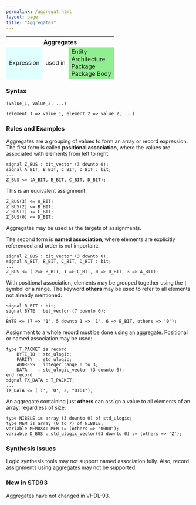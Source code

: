```yaml
---
permalink: /aggregat.html
layout: page
title: "Aggregates"
---
```



<div align="center">
<table>
    <thead>
        <tr>
            <th colspan=3>Aggregates</th>
        </tr>
        <tr>
            <td bgcolor="lightcyan">Expression</td>
            <td>used in</td>
            <td bgcolor="lightgreen">Entity <br>Architecture <br>Package <br>Package Body </td>
        </tr>
    </thead>
</table>
</div>

<h3 class="text-hr"><span>Syntax</span></h3>

```
(value_1, value_2, ...)
```
```
(element_1 => value_1, element_2 => value_2, ...)
```

<h3 class="text-hr"><span>Rules and Examples</span></h3>

Aggregates are a grouping of values to form an array or record expression. The first form is called __positional association__, where the values are associated with elements from left to right:
```
signal Z_BUS : bit_vector (3 downto 0);
signal A_BIT, B_BIT, C_BIT, D_BIT : bit;
...
Z_BUS <= (A_BIT, B_BIT, C_BIT, D_BIT);
```
This is an equivalent assignment:
```
Z_BUS(3) <= A_BIT;
Z_BUS(2) <= B_BIT;
Z_BUS(1) <= C_BIT;
Z_BUS(0) <= D_BIT;
```
Aggregates may be used as the targets of assignments.  

The second form is __named association__, where elements are explicitly referenced and order is not important:
```
signal Z_BUS : bit_vector (3 downto 0);
signal A_BIT, B_BIT, C_BIT, D_BIT : bit;
...
Z_BUS <= ( 2=> B_BIT, 1 => C_BIT, 0 => D_BIT, 3 => A_BIT);
```

With positional association, elements may be grouped together using the `|` symbol or a range. The keyword __others__ may be used to refer to all elements not already mentioned:
```
signal B_BIT : bit;
signal BYTE : bit_vector (7 downto 0);
...
BYTE <= (7 => '1', 5 downto 1 => '1', 6 => B_BIT, others => '0');
```

Assignment to a whole record must be done using an aggregate. Positional or named association may be used:
```
type T_PACKET is record
	BYTE_ID : std_ulogic;
	PARITY  : std_ulogic;
	ADDRESS : integer range 0 to 3;
	DATA    : std_ulogic_vector (3 downto 0);
end record
signal TX_DATA : T_PACKET;
...
TX_DATA <= ('1', '0', 2, "0101");
```

An aggregate containing just __others__ can assign a value to all elements of an array, regardless of size:
```
type NIBBLE is array (3 downto 0) of std_ulogic;
type MEM is array (0 to 7) of NIBBLE;
variable MEM8X4: MEM := (others => "0000");
variable D_BUS : std_ulogic_vector(63 downto 0) := (others => 'Z');
```

<h3 class="text-hr"><span>Synthesis Issues</span></h3>

Logic synthesis tools may not support named association fully. Also, record assignments using aggregates may not be supported.

<h3 class="text-hr"><span>New in STD93</span></h3>

Aggregates have not changed in VHDL-93.
